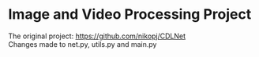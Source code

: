 # Image and Video Processing Project
The original project: https://github.com/nikopj/CDLNet <br />
Changes made to net.py, utils.py and main.py <br />
